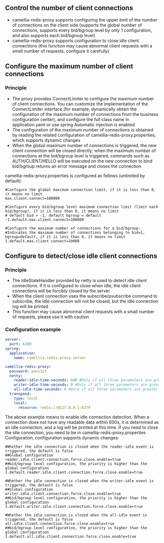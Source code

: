 ## Control the number of client connections

* camellia-redis-proxy supports configuring the upper limit of the number of connections on the client side (supports
  the global number of connections, supports every bid/bgroup level by only 1 configuration, and also supports each
  bid/bgroup level)
* camellia-redis-proxy supports configuration to close idle client connections (this function may cause abnormal client
  requests with a small number of requests, configure it carefully)

## Configure the maximum number of client connections

### Principle

* The proxy provides ConnectLimiter to configure the maximum number of client connections. You can customize the
  implementation of the ConnectLimiter interface (for example, dynamically obtain the configuration of the maximum
  number of connections from the business configuration center), and configure the full class name in application.yaml
  or use spring Automatic injection is enabled
* The configuration of the maximum number of connections is obtained by reading the related configuration of
  camellia-redis-proxy.properties, which supports dynamic changes
* When the global maximum number of connections is triggered, the new client connection will be closed directly; when
  the maximum number of connections at the bid/bgroup level is triggered, commands such as AUTH/CLIENT/HELLO will be
  executed on the new connection to bind bid/bgroup returns an error message and closes the connection

camellia-redis-proxy.properties is configured as follows (unlimited by default):

````
#Configure the global maximum connection limit, if it is less than 0, it means no limit
max.client.connect=100000

#Configure every bid/bgroup level maximum connection limit (limit each bid/bgroup), if it is less than 0, it means no limit
# default bid = -1, default bgroup = default
-1.default.max.client.connect=100000 

#Configure the maximum number of connections for a bid/bgroup:
#Indicates the maximum number of connections belonging to bid=1, bgroup=default, if it is less than 0, it means no limit
1.default.max.client.connect=10000
````

## Configure to detect/close idle client connections

### Principle

* The IdleStateHandler provided by netty is used to detect idle client connections. If it is configured to close when
  idle, the idle client connections will be forcibly closed by the server
* When the client connection uses the subscribe/psubscribe command to subscribe, the idle connection will not be closed,
  but the idle connection log will be printed
* This function may cause abnormal client requests with a small number of requests, please use it with caution

### Configuration example

````yaml
server:
  port: 6380
spring:
  application:
    name: camellia-redis-proxy-server

camellia-redis-proxy:
  password: pass123
  netty:
    reader-idle-time-seconds: 600 #Only if all three parameters are greater than or equal to 0, the idle connection detection will be enabled
    writer-idle-time-seconds: 0 #Only if all three parameters are greater than or equal to 0, the idle connection detection will be enabled
    all-idle-time-seconds: 0 #Only if all three parameters are greater than or equal to 0, the idle connection detection will be enabled
  transpond:
    type: local
    local:
      resource: redis://@127.0.0.1:6379
````

The above example means to enable idle connection detection. When a connection does not have any readable data within
600s, it is determined as an idle connection, and a log will be printed at this time. If you need to close the idle
connection, you need to be in camellia-redis-proxy.properties Configuration, configuration supports dynamic changes:

````
#Whether the idle connection is closed when the reader-idle event is triggered, the default is false
##Global configuration
reader.idle.client.connection.force.close.enable=true
##bid/bgroup level configuration, the priority is higher than the global configuration
1.default.reader.idle.client.connection.force.close.enable=true

#Whether the idle connection is closed when the writer-idle event is triggered, the default is false
##Global configuration
writer.idle.client.connection.force.close.enable=true
##bid/bgroup level configuration, the priority is higher than the global configuration
1.default.writer.idle.client.connection.force.close.enable=true

#Whether the idle connection is closed when the all-idle event is triggered, the default is false
all.idle.client.connection.force.close.enable=true
##bid/bgroup level configuration, the priority is higher than the global configuration
1.default.all.idle.client.connection.force.close.enable=true
````